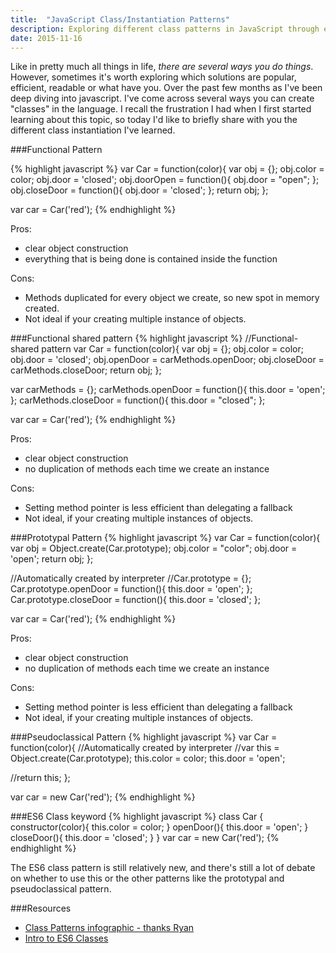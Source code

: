 ```yaml
---
title:  "JavaScript Class/Instantiation Patterns"
description: Exploring different class patterns in JavaScript through examples
date: 2015-11-16
---
```


Like in pretty much all things in life, *there are several ways you do things*.
However, sometimes it's worth exploring which solutions are popular, efficient, readable or what have you. Over the past few months as I've been deep diving into javascript. I've come across several ways you can create "classes" in the language. I recall the frustration I had when I first started learning about this topic, so today I'd like to briefly share with you the different class instantiation I've learned.


###Functional Pattern

{% highlight javascript %}
var Car = function(color){
  var obj = {};
  obj.color = color;
  obj.door = 'closed';
  obj.doorOpen = function(){
    obj.door = "open";
  };
  obj.closeDoor = function(){
    obj.door = 'closed';
  };
  return obj;
};


var car = Car('red');
{% endhighlight %}

Pros:

- clear object construction
- everything that is being done is contained inside the function


Cons:

- Methods duplicated for every object we create, so new spot in memory created.
- Not ideal if your creating multiple instance of objects.





###Functional shared pattern
{% highlight javascript %}
//Functional-shared pattern
var Car = function(color){
  var obj = {};
  obj.color = color;
  obj.door = 'closed';
  obj.openDoor = carMethods.openDoor;
  obj.closeDoor = carMethods.closeDoor;
  return obj;
};


var carMethods = {};
carMethods.openDoor = function(){
  this.door = 'open';
};
carMethods.closeDoor = function(){
  this.door = "closed";
};

var car = Car('red');
{% endhighlight %}


Pros:

- clear object construction
- no duplication of methods each time we create an instance


Cons:

- Setting method pointer is less efficient than delegating a fallback
- Not ideal, if your creating multiple instances of objects.










###Prototypal Pattern
{% highlight javascript %}
var Car = function(color){
  var obj = Object.create(Car.prototype);
  obj.color = "color";
  obj.door = 'open';
  return obj;
};

//Automatically created by interpreter
//Car.prototype = {};
Car.prototype.openDoor = function(){
  this.door = 'open';
};
Car.prototype.closeDoor = function(){
  this.door = 'closed';
};

var car = Car('red');
{% endhighlight %}


Pros:

- clear object construction
- no duplication of methods each time we create an instance


Cons:

- Setting method pointer is less efficient than delegating a fallback
- Not ideal, if your creating multiple instances of objects.








###Pseudoclassical Pattern
{% highlight javascript %}
var Car = function(color){
  //Automatically created by interpreter
  //var this = Object.create(Car.prototype);
  this.color = color;
  this.door = 'open';

  //return this;
};

var car = new Car('red');
{% endhighlight %}




###ES6 Class keyword
{% highlight javascript %}
class Car {
  constructor(color){
    this.color = color;
  }
  openDoor(){
    this.door = 'open';
  }
  closeDoor(){
    this.door = 'closed';
  }
}
var car = new Car('red');
{% endhighlight %}

The ES6 class pattern is still relatively new, and there's still a lot of debate on whether to use this or the other patterns like the prototypal and pseudoclassical pattern.


###Resources
- [Class Patterns infographic - thanks Ryan](http://i.imgur.com/0K5Sgze.png)
- [Intro to ES6 Classes](http://ilikekillnerds.com/2015/02/a-guide-to-es6-classes/)
